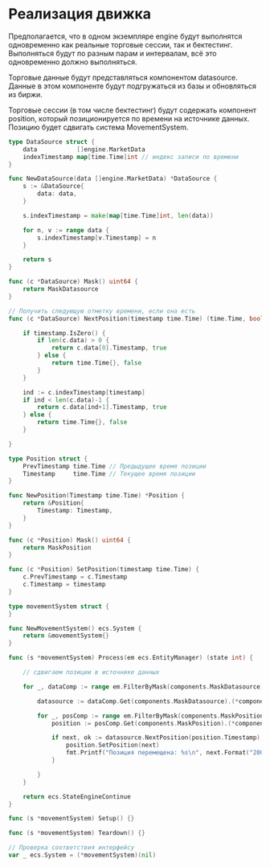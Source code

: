 # Реализация движка

Предполагается, что в одном экземпляре engine будут выполнятся одновременно как реальные торговые сессии, так и бектестинг. Выполняться будут по разным парам и интервалам, всё это одновременно должно выполняться.

Торговые данные будут представляться компонентом datasource. Данные в этом компоненте будут подгружаться из базы и обновляться из биржи.

Торговые сессии (в том числе бектестинг) будут содержать компонент position, который позиционируется по времени на источнике данных. Позицию будет сдвигать  система MovementSystem.

```go
type DataSource struct {
	data           []engine.MarketData
	indexTimestamp map[time.Time]int // индекс записи по времени
}

func NewDataSource(data []engine.MarketData) *DataSource {
	s := &DataSource{
		data: data,
	}

	s.indexTimestamp = make(map[time.Time]int, len(data))

	for n, v := range data {
		s.indexTimestamp[v.Timestamp] = n
	}

	return s
}

func (c *DataSource) Mask() uint64 {
	return MaskDatasource
}

// Получить следующую отметку времени, если она есть
func (c *DataSource) NextPosition(timestamp time.Time) (time.Time, bool) {

	if timestamp.IsZero() {
		if len(c.data) > 0 {
			return c.data[0].Timestamp, true
		} else {
			return time.Time{}, false
		}
	}

	ind := c.indexTimestamp[timestamp]
	if ind < len(c.data)-1 {
		return c.data[ind+1].Timestamp, true
	} else {
		return time.Time{}, false
	}

}
```

```go
type Position struct {
	PrevTimestamp time.Time // Предыдущее время позиции
	Timestamp     time.Time // Текущее время позиции
}

func NewPosition(Timestamp time.Time) *Position {
	return &Position{
		Timestamp: Timestamp,
	}
}

func (c *Position) Mask() uint64 {
	return MaskPosition
}

func (c *Position) SetPosition(timestamp time.Time) {
	c.PrevTimestamp = c.Timestamp
	c.Timestamp = timestamp
}
```

```go
type movementSystem struct {
}

func NewMovementSystem() ecs.System {
	return &movementSystem{}
}

func (s *movementSystem) Process(em ecs.EntityManager) (state int) {

	// сдвигаем позиции в источнике данных

	for _, dataComp := range em.FilterByMask(components.MaskDatasource) {

		datasource := dataComp.Get(components.MaskDatasource).(*components.DataSource)

		for _, posComp := range em.FilterByMask(components.MaskPosition) {
			position := posComp.Get(components.MaskPosition).(*components.Position)

			if next, ok := datasource.NextPosition(position.Timestamp); ok {
				position.SetPosition(next)
				fmt.Printf("Позиция перемещена: %s\n", next.Format("2006-01-02 15:04:05"))
			}

		}
	}

	return ecs.StateEngineContinue
}

func (s *movementSystem) Setup() {}

func (s *movementSystem) Teardown() {}

// Проверка соответствия интерфейсу
var _ ecs.System = (*movementSystem)(nil)
```
